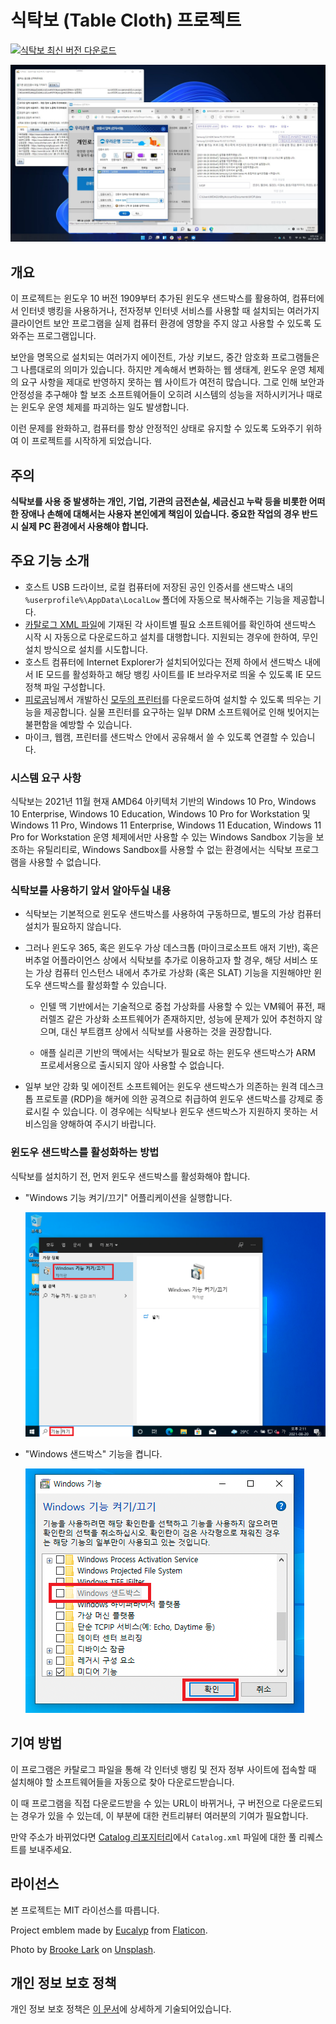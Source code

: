 # 식탁보 (Table Cloth) 프로젝트

[![식탁보 최신 버전 다운로드](https://img.shields.io/github/downloads/yourtablecloth/TableCloth/total?label=%EC%8B%9D%ED%83%81%EB%B3%B4%20%EB%8B%A4%EC%9A%B4%EB%A1%9C%EB%93%9C)](https://github.com/yourtablecloth/TableCloth/releases)

![식탁보 실행 화면](images/tablecloth.png)

## 개요

이 프로젝트는 윈도우 10 버전 1909부터 추가된 윈도우 샌드박스를 활용하여, 컴퓨터에서 인터넷 뱅킹을 사용하거나, 전자정부 인터넷 서비스를 사용할 때 설치되는 여러가지 클라이언트 보안 프로그램을 실제 컴퓨터 환경에 영향을 주지 않고 사용할 수 있도록 도와주는 프로그램입니다.

보안을 명목으로 설치되는 여러가지 에이전트, 가상 키보드, 중간 암호화 프로그램들은 그 나름대로의 의미가 있습니다. 하지만 계속해서 변화하는 웹 생태계, 윈도우 운영 체제의 요구 사항을 제대로 반영하지 못하는 웹 사이트가 여전히 많습니다. 그로 인해 보안과 안정성을 추구해야 할 보조 소프트웨어들이 오히려 시스템의 성능을 저하시키거나 때로는 윈도우 운영 체제를 파괴하는 일도 발생합니다.

이런 문제를 완화하고, 컴퓨터를 항상 안정적인 상태로 유지할 수 있도록 도와주기 위하여 이 프로젝트를 시작하게 되었습니다.

## 주의

**식탁보를 사용 중 발생하는 개인, 기업, 기관의 금전손실, 세금신고 누락 등을 비롯한 어떠한 장애나 손해에 대해서는 사용자 본인에게 책임이 있습니다. 중요한 작업의 경우 반드시 실제 PC 환경에서 사용해야 합니다.**

## 주요 기능 소개

- 호스트 USB 드라이브, 로컬 컴퓨터에 저장된 공인 인증서를 샌드박스 내의 `%userprofile%\AppData\LocalLow` 폴더에 자동으로 복사해주는 기능을 제공합니다.
- [카탈로그 XML 파일](https://yourtablecloth.github.io/TableClothCatalog/Catalog.xml)에 기재된 각 사이트별 필요 소프트웨어를 확인하여 샌드박스 시작 시 자동으로 다운로드하고 설치를 대행합니다. 지원되는 경우에 한하여, 무인 설치 방식으로 설치를 시도합니다.
- 호스트 컴퓨터에 Internet Explorer가 설치되어있다는 전제 하에서 샌드박스 내에서 IE 모드를 활성화하고 해당 뱅킹 사이트를 IE 브라우저로 띄울 수 있도록 IE 모드 정책 파일 구성합니다.
- [피로곰](https://www.youtube.com/channel/UC034aoKNX5oheqhL3w-oBOQ)님께서 개발하신 [모두의 프린터](https://modu-print.tistory.com/)를 다운로드하여 설치할 수 있도록 띄우는 기능을 제공합니다. 실물 프린터를 요구하는 일부 DRM 소프트웨어로 인해 빚어지는 불편함을 예방할 수 있습니다.
- 마이크, 웹캠, 프린터를 샌드박스 안에서 공유해서 쓸 수 있도록 연결할 수 있습니다.

### 시스템 요구 사항

식탁보는 2021년 11월 현재 AMD64 아키텍처 기반의 Windows 10 Pro, Windows 10 Enterprise, Windows 10 Education, Windows 10 Pro for Workstation 및 Windows 11 Pro, Windows 11 Enterprise, Windows 11 Education, Windows 11 Pro for Workstation 운영 체제에서만 사용할 수 있는 Windows Sandbox 기능을 보조하는 유틸리티로, Windows Sandbox를 사용할 수 없는 환경에서는 식탁보 프로그램을 사용할 수 없습니다.

### 식탁보를 사용하기 앞서 알아두실 내용

- 식탁보는 기본적으로 윈도우 샌드박스를 사용하여 구동하므로, 별도의 가상 컴퓨터 설치가 필요하지 않습니다.

- 그러나 윈도우 365, 혹은 윈도우 가상 데스크톱 (마이크로소프트 애저 기반), 혹은 버추얼 어플라이언스 상에서 식탁보를 추가로 이용하고자 할 경우, 해당 서비스 또는 가상 컴퓨터 인스턴스 내에서 추가로 가상화 (혹은 SLAT) 기능을 지원해야만 윈도우 샌드박스를 활성화할 수 있습니다.

  - 인텔 맥 기반에서는 기술적으로 중첩 가상화를 사용할 수 있는 VM웨어 퓨전, 패러렐즈 같은 가상화 소프트웨어가 존재하지만, 성능에 문제가 있어 추천하지 않으며, 대신 부트캠프 상에서 식탁보를 사용하는 것을 권장합니다.

  - 애플 실리콘 기반의 맥에서는 식탁보가 필요로 하는 윈도우 샌드박스가 ARM 프로세서용으로 출시되지 않아 사용할 수 없습니다.

- 일부 보안 강화 및 에이전트 소프트웨어는 윈도우 샌드박스가 의존하는 원격 데스크톱 프로토콜 (RDP)을 해커에 의한 공격으로 취급하여 윈도우 샌드박스를 강제로 종료시킬 수 있습니다. 이 경우에는 식탁보나 윈도우 샌드박스가 지원하지 못하는 서비스임을 양해하여 주시기 바랍니다.

### 윈도우 샌드박스를 활성화하는 방법

식탁보를 설치하기 전, 먼저 윈도우 샌드박스를 활성화해야 합니다.

- "Windows 기능 켜기/끄기" 어플리케이션을 실행합니다.

  ![윈도우 기능 켜기/끄기](images/Step1.png)

- "Windows 샌드박스" 기능을 켭니다.

  ![윈도우 샌드박스 켜기](images/Step2.png)

## 기여 방법

이 프로그램은 카탈로그 파일을 통해 각 인터넷 뱅킹 및 전자 정부 사이트에 접속할 때 설치해야 할 소프트웨어들을 자동으로 찾아 다운로드받습니다.

이 때 프로그램을 직접 다운로드받을 수 있는 URL이 바뀌거나, 구 버전으로 다운로드되는 경우가 있을 수 있는데, 이 부분에 대한 컨트리뷰터 여러분의 기여가 필요합니다.

만약 주소가 바뀌었다면 [Catalog 리포지터리](https://github.com/yourtablecloth/TableClothCatalog)에서 `Catalog.xml` 파일에 대한 풀 리퀘스트를 보내주세요.

## 라이선스

본 프로젝트는 MIT 라이선스를 따릅니다.

Project emblem made by [Eucalyp](https://www.flaticon.com/authors/eucalyp) from [Flaticon](https://www.flaticon.com/).

Photo by [Brooke Lark](https://unsplash.com/@brookelark?utm_source=unsplash&utm_medium=referral&utm_content=creditCopyText) on [Unsplash](https://unsplash.com/s/photos/tablecloth?utm_source=unsplash&utm_medium=referral&utm_content=creditCopyText).

## 개인 정보 보호 정책

개인 정보 보호 정책은 [이 문서](privacy.md)에 상세하게 기술되어있습니다.
